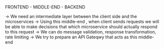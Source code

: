 FRONTEND - MIDDLE-END - BACKEND

-> We need an intermediate layer between the client side and the microservices
-> Using this middle-end , when client sends requests we will be able  to make decisions that which microservice should actually respond to this request
-> We can do message validation, response transformation, rate limiting 
-> We try to prepare an API Gateqwy that acts as this middle-end